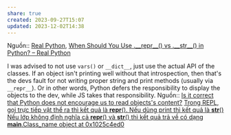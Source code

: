 ```yaml
---
share: true
created: 2023-09-27T15:07
updated: 2023-12-02T14:38
---
```


Nguồn:: [Real Python](../../../%CE%9E%20Ngu%E1%BB%93n%20v%C3%A0%20t%C3%A0i%20nguy%C3%AAn%20h%E1%BB%97%20tr%E1%BB%A3/%CE%9E%20Ngu%E1%BB%93n/Real%20Python.md), [When Should You Use .\_\_repr\_\_() vs .\_\_str\_\_() in Python? – Real Python](https://realpython.com/python-repr-vs-str/)

I was advised to not use `vars()` or `__dict__`, just use the actual API of the classes. If an object isn't printing well without that introspection, then that's the devs fault for not writing proper string and print methods (usually via `__repr__`). Or in other words, Python defers the responsibility to display the objects to the dev, while JS takes that responsibility.
Nguồn:: [Is it correct that Python does not encourage us to read objects's content?](https://langdev.stackexchange.com/q/2966/223)
[Trong REPL, gọi trực tiếp vật thể ra thì kết quả là __repr__(). Nếu dùng print thì kết quả là __str__()](./Trong%20REPL,%20g%E1%BB%8Di%20tr%E1%BB%B1c%20ti%E1%BA%BFp%20v%E1%BA%ADt%20th%E1%BB%83%20ra%20th%C3%AC%20k%E1%BA%BFt%20qu%E1%BA%A3%20l%C3%A0%20__repr__().%20N%E1%BA%BFu%20d%C3%B9ng%20print%20th%C3%AC%20k%E1%BA%BFt%20qu%E1%BA%A3%20l%C3%A0%20__str__().md)
[Nếu lớp không định nghĩa cả __repr__() và __str__() thì kết quả trả về có dạng __main__.Class_name object at 0x1025c4ed0](./N%E1%BA%BFu%20l%E1%BB%9Bp%20kh%C3%B4ng%20%C4%91%E1%BB%8Bnh%20ngh%C4%A9a%20c%E1%BA%A3%20__repr__()%20v%C3%A0%20__str__()%20th%C3%AC%20k%E1%BA%BFt%20qu%E1%BA%A3%20tr%E1%BA%A3%20v%E1%BB%81%20c%C3%B3%20d%E1%BA%A1ng%20__main__.Class_name%20object%20at%200x1025c4ed0.md) 
